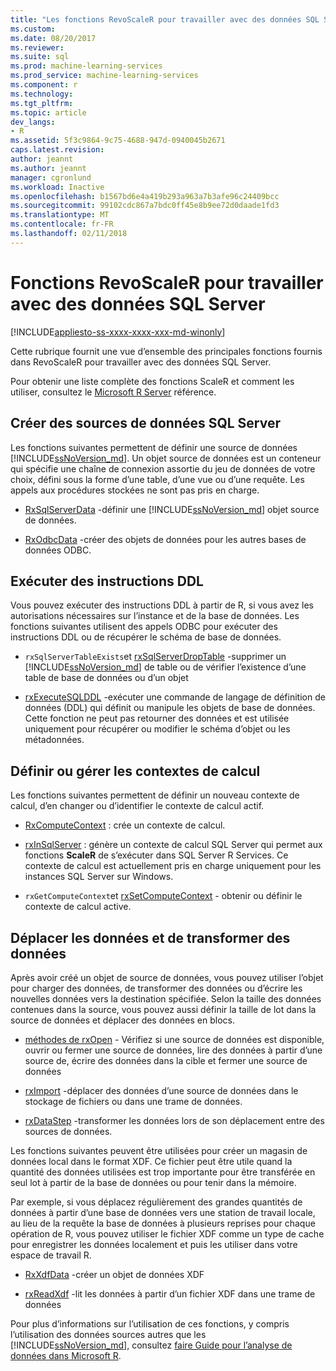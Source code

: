 ```yaml
---
title: "Les fonctions RevoScaleR pour travailler avec des données SQL Server | Documents Microsoft"
ms.custom: 
ms.date: 08/20/2017
ms.reviewer: 
ms.suite: sql
ms.prod: machine-learning-services
ms.prod_service: machine-learning-services
ms.component: r
ms.technology: 
ms.tgt_pltfrm: 
ms.topic: article
dev_langs:
- R
ms.assetid: 5f3c9864-9c75-4688-947d-0940045b2671
caps.latest.revision: 
author: jeannt
ms.author: jeannt
manager: cgronlund
ms.workload: Inactive
ms.openlocfilehash: b1567bd6e4a419b293a963a7b3afe96c24409bcc
ms.sourcegitcommit: 99102cdc867a7bdc0ff45e8b9ee72d0daade1fd3
ms.translationtype: MT
ms.contentlocale: fr-FR
ms.lasthandoff: 02/11/2018
---
```

# <a name="revoscaler-functions-for-working-with-sql-server-data"></a>Fonctions RevoScaleR pour travailler avec des données SQL Server
[!INCLUDE[appliesto-ss-xxxx-xxxx-xxx-md-winonly](../../includes/appliesto-ss-xxxx-xxxx-xxx-md-winonly.md)]

Cette rubrique fournit une vue d’ensemble des principales fonctions fournis dans RevoScaleR pour travailler avec des données SQL Server.

Pour obtenir une liste complète des fonctions ScaleR et comment les utiliser, consultez le [Microsoft R Server](https://docs.microsoft.com/r-server/r-reference/revoscaler/revoscaler) référence.

## <a name="create-sql-server-data-sources"></a>Créer des sources de données SQL Server

Les fonctions suivantes permettent de définir une source de données [!INCLUDE[ssNoVersion_md](../../includes/ssnoversion-md.md)]. Un objet source de données est un conteneur qui spécifie une chaîne de connexion assortie du jeu de données de votre choix, défini sous la forme d’une table, d’une vue ou d’une requête. Les appels aux procédures stockées ne sont pas pris en charge.

+ [RxSqlServerData](https://docs.microsoft.com/r-server/r-reference/revoscaler/rxsqlserverdata) -définir une [!INCLUDE[ssNoVersion_md](../../includes/ssnoversion-md.md)] objet source de données.

+ [RxOdbcData](https://docs.microsoft.com/r-server/r-reference/revoscaler/rxodbcdata) -créer des objets de données pour les autres bases de données ODBC. 

## <a name="perform-ddl-statements"></a>Exécuter des instructions DDL

Vous pouvez exécuter des instructions DDL à partir de R, si vous avez les autorisations nécessaires sur l’instance et de la base de données. Les fonctions suivantes utilisent des appels ODBC pour exécuter des instructions DDL ou de récupérer le schéma de base de données.

+ `rxSqlServerTableExists`et [rxSqlServerDropTable](https://docs.microsoft.com/r-server/r-reference/revoscaler/rxsqlserverdroptable) -supprimer un [!INCLUDE[ssNoVersion_md](../../includes/ssnoversion-md.md)] de table ou de vérifier l’existence d’une table de base de données ou d’un objet

+ [rxExecuteSQLDDL](https://docs.microsoft.com/r-server/r-reference/revoscaler/rxexecutesqlddl) -exécuter une commande de langage de définition de données (DDL) qui définit ou manipule les objets de base de données. Cette fonction ne peut pas retourner des données et est utilisée uniquement pour récupérer ou modifier le schéma d’objet ou les métadonnées.

## <a name="define-or-manage-compute-contexts"></a>Définir ou gérer les contextes de calcul

Les fonctions suivantes permettent de définir un nouveau contexte de calcul, d’en changer ou d’identifier le contexte de calcul actif.

+ [RxComputeContext](https://docs.microsoft.com/r-server/r-reference/revoscaler/rxcomputecontext) : crée un contexte de calcul.

+ [rxInSqlServer](https://docs.microsoft.com/r-server/r-reference/revoscaler/rxinsqlserver) : génère un contexte de calcul SQL Server qui permet aux fonctions **ScaleR** de s’exécuter dans SQL Server R Services. Ce contexte de calcul est actuellement pris en charge uniquement pour les instances SQL Server sur Windows.

+ `rxGetComputeContext`et [rxSetComputeContext](https://docs.microsoft.com/r-server/r-reference/revoscaler/rxgetcomputecontext) - obtenir ou définir le contexte de calcul active.

## <a name="move-data-and-transform-data"></a>Déplacer les données et de transformer des données

Après avoir créé un objet de source de données, vous pouvez utiliser l’objet pour charger des données, de transformer des données ou d’écrire les nouvelles données vers la destination spécifiée. Selon la taille des données contenues dans la source, vous pouvez aussi définir la taille de lot dans la source de données et déplacer des données en blocs.

+ [méthodes de rxOpen](https://docs.microsoft.com/r-server/r-reference/revoscaler/rxopen-methods) - Vérifiez si une source de données est disponible, ouvrir ou fermer une source de données, lire des données à partir d’une source de, écrire des données dans la cible et fermer une source de données

+ [rxImport](https://docs.microsoft.com/r-server/r-reference/revoscaler/rximport) -déplacer des données d’une source de données dans le stockage de fichiers ou dans une trame de données.

+ [rxDataStep](https://docs.microsoft.com/r-server/r-reference/revoscaler/rxdatastep) -transformer les données lors de son déplacement entre des sources de données.

Les fonctions suivantes peuvent être utilisées pour créer un magasin de données local dans le format XDF. Ce fichier peut être utile quand la quantité des données utilisées est trop importante pour être transférée en seul lot à partir de la base de données ou pour tenir dans la mémoire.

Par exemple, si vous déplacez régulièrement des grandes quantités de données à partir d’une base de données vers une station de travail locale, au lieu de la requête la base de données à plusieurs reprises pour chaque opération de R, vous pouvez utiliser le fichier XDF comme un type de cache pour enregistrer les données localement et puis les utiliser dans votre espace de travail R.

+ [RxXdfData](https://docs.microsoft.com/r-server/r-reference/revoscaler/rxxdfdata) -créer un objet de données XDF

+ [rxReadXdf](https://docs.microsoft.com/r-server/r-reference/revoscaler/rxreadxdf) -lit les données à partir d’un fichier XDF dans une trame de données

Pour plus d’informations sur l’utilisation de ces fonctions, y compris l’utilisation des données sources autres que les [!INCLUDE[ssNoVersion_md](../../includes/ssnoversion-md.md)], consultez [faire Guide pour l’analyse de données dans Microsoft R](https://docs.microsoft.com/r-server/r/how-to-introduction).
